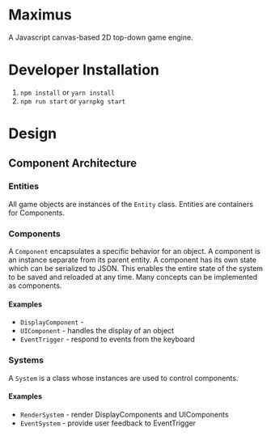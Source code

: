 # Maximus
A Javascript canvas-based 2D top-down game engine.

# Developer Installation
1. `npm install` or `yarn install`
2. `npm run start` or `yarnpkg start`

# Design

## Component Architecture

### Entities
All game objects are instances of the `Entity` class. Entities are containers for Components.

### Components
A `Component` encapsulates a specific behavior for an object. A component is an instance separate from its parent entity. A component has its own state which can be serialized to JSON. This enables the entire state of the system to be saved and reloaded at any time. Many concepts can be implemented as components.

#### Examples
- `DisplayComponent` -
- `UIComponent` - handles the display of an object
- `EventTrigger` - respond to events from the keyboard

### Systems
A `System` is a class whose instances are used to control components.

#### Examples
- `RenderSystem` - render DisplayComponents and UIComponents
- `EventSystem` - provide user feedback to EventTrigger
